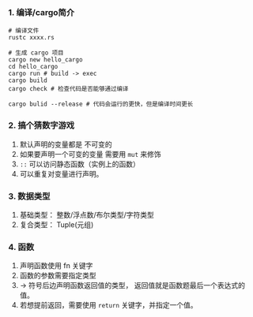 ### 1. 编译/cargo简介
```shell
# 编译文件
rustc xxxx.rs

# 生成 cargo 项目
cargo new hello_cargo
cd hello_cargo
cargo run # build -> exec
cargo build
cargo check # 检查代码是否能够通过编译

cargo bulid --release # 代码会运行的更快，但是编译时间更长
```

### 2. 搞个猜数字游戏
1. 默认声明的变量都是 不可变的
2. 如果要声明一个可变的变量 需要用 `mut` 来修饰
3. `::` 可以访问静态函数（实例上的函数）
4. 可以重复对变量进行声明。

### 3. 数据类型
1. 基础类型： 整数/浮点数/布尔类型/字符类型
2. 复合类型： Tuple(元组)


### 4. 函数
1. 声明函数使用 fn 关键字
2. 函数的参数需要指定类型
3. -> 符号后边声明函数返回值的类型， 返回值就是函数题最后一个表达式的值。
4. 若想提前返回，需要使用 `return` 关键字，并指定一个值。